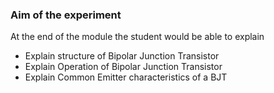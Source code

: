 ### Aim of the experiment

At the end of the module the student would be able to explain
- Explain structure of Bipolar Junction Transistor
- Explain Operation of Bipolar Junction Transistor
- Explain Common Emitter characteristics of a BJT
